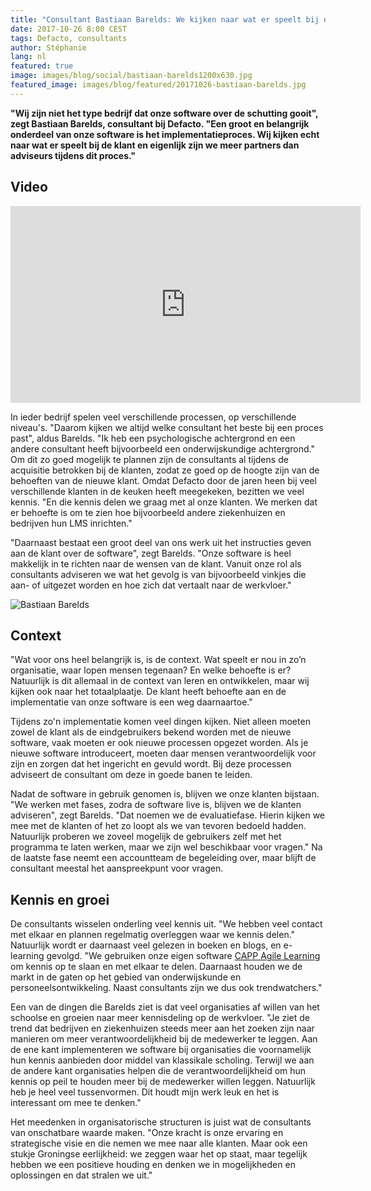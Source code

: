 ```yaml
---
title: "Consultant Bastiaan Barelds: We kijken naar wat er speelt bij de klant"
date: 2017-10-26 8:00 CEST
tags: Defacto, consultants
author: Stéphanie
lang: nl
featured: true
image: images/blog/social/bastiaan-barelds1200x630.jpg
featured_image: images/blog/featured/20171026-bastiaan-barelds.jpg
---
```


**"Wij zijn niet het type bedrijf dat onze software over de schutting gooit", zegt Bastiaan Barelds, consultant bij Defacto. "Een groot en belangrijk onderdeel van onze software is het implementatieproces. Wij kijken echt naar wat er speelt bij de klant en eigenlijk zijn we meer partners dan adviseurs tijdens dit proces."**

## Video

<iframe width="560" height="315" src="https://www.youtube.com/embed/B2VQxfne3No?rel=0" frameborder="0" allowfullscreen></iframe>

In ieder bedrijf spelen veel verschillende processen, op verschillende niveau's. "Daarom kijken we altijd welke consultant het beste bij een proces past", aldus Barelds. "Ik heb een psychologische achtergrond en een andere consultant heeft bijvoorbeeld een onderwijskundige achtergrond." Om dit zo goed mogelijk te plannen zijn de consultants al tijdens de acquisitie betrokken bij de klanten, zodat ze goed op de hoogte zijn van de behoeften van de nieuwe klant. Omdat Defacto door de jaren heen bij veel verschillende klanten in de keuken heeft meegekeken, bezitten we veel kennis. "En die kennis delen we graag met al onze klanten. We merken dat er behoefte is om te zien hoe bijvoorbeeld andere ziekenhuizen en bedrijven hun LMS inrichten."

"Daarnaast bestaat een groot deel van ons werk uit het instructies geven aan de klant over de software", zegt Barelds. "Onze software is heel makkelijk in te richten naar de wensen van de klant. Vanuit onze rol als consultants adviseren we wat het gevolg is van bijvoorbeeld vinkjes die aan- of uitgezet worden en hoe zich dat vertaalt naar de werkvloer."

![Bastiaan Barelds](/images/blog/bastiaan-barelds.jpg)

## Context

"Wat voor ons heel belangrijk is, is de context. Wat speelt er nou in zo’n organisatie, waar lopen mensen tegenaan? En welke behoefte is er? Natuurlijk is dit allemaal in de context van leren en ontwikkelen, maar wij kijken ook naar het totaalplaatje. De klant heeft behoefte aan  en de implementatie van onze software is een weg daarnaartoe."

Tijdens zo'n implementatie komen veel dingen kijken. Niet alleen moeten zowel de klant als de eindgebruikers bekend worden met de nieuwe software, vaak moeten er ook nieuwe processen opgezet worden. Als je nieuwe software introduceert, moeten daar mensen verantwoordelijk voor zijn en zorgen dat het ingericht en gevuld wordt. Bij deze processen adviseert de consultant om deze in goede banen te leiden.

Nadat de software in gebruik genomen is, blijven we onze klanten bijstaan. "We werken met fases, zodra de software live is, blijven we de klanten adviseren", zegt Barelds. "Dat noemen we de evaluatiefase. Hierin kijken we mee met de klanten of het zo loopt als we van tevoren bedoeld hadden. Natuurlijk proberen we zoveel mogelijk de gebruikers zelf met het programma te laten werken, maar we zijn wel beschikbaar voor vragen." Na de laatste fase neemt een accountteam de begeleiding over, maar blijft de consultant meestal het aanspreekpunt voor vragen.

## Kennis en groei

De consultants wisselen onderling veel kennis uit. "We hebben veel contact met elkaar en plannen regelmatig overleggen waar we kennis delen." Natuurlijk wordt er daarnaast veel gelezen in boeken en blogs, en e-learning gevolgd. "We gebruiken onze eigen software [CAPP Agile Learning](/capp-agile-learning/) om kennis op te slaan en met elkaar te delen. Daarnaast houden we de markt in de gaten op het gebied van onderwijskunde en personeelsontwikkeling. Naast consultants zijn we dus ook trendwatchers."

Een van de dingen die Barelds ziet is dat veel organisaties af willen van het schoolse en groeien naar meer kennisdeling op de werkvloer. "Je ziet de trend dat bedrijven en ziekenhuizen steeds meer aan het zoeken zijn naar manieren om meer verantwoordelijkheid bij de medewerker te leggen. Aan de ene kant implementeren we software bij organisaties die voornamelijk hun kennis aanbieden door middel van klassikale scholing. Terwijl we aan de andere kant organisaties helpen die de verantwoordelijkheid om hun kennis op peil te houden meer bij de medewerker willen leggen. Natuurlijk heb je heel veel tussenvormen. Dit houdt mijn werk leuk en het is interessant om mee te denken."

Het meedenken in organisatorische structuren is juist wat de consultants van onschatbare waarde maken. "Onze kracht is onze ervaring en strategische visie en die nemen we mee naar alle klanten. Maar ook een stukje Groningse eerlijkheid: we zeggen waar het op staat, maar tegelijk hebben we een positieve houding en denken we in mogelijkheden en oplossingen en dat stralen we uit."
